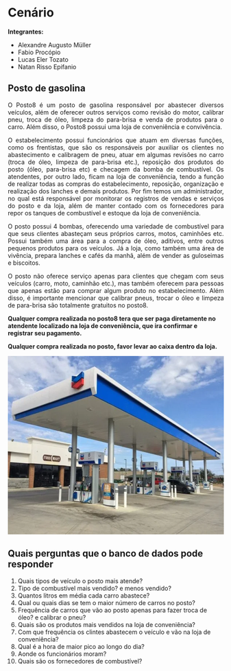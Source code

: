 # Cenário
**Integrantes:**
 - Alexandre Augusto Müller
 - Fabio Procópio
 - Lucas Eler Tozato
 - Natan Risso Epifanio

## Posto de gasolina

<p align="justify">O Posto8 é um posto de gasolina responsável por abastecer diversos veículos, além de oferecer outros serviços como revisão do motor, calibrar pneu, troca de óleo, limpeza do para-brisa e venda de produtos para o carro. Além disso, o Posto8 possui uma loja de conveniência e convivência.</p>

<p align="justify">O estabelecimento possui funcionários que atuam em diversas funções, como os frentistas, que são os responsáveis por auxiliar os clientes no abastecimento e calibragem de pneu, atuar em algumas revisões no carro (troca de óleo, limpeza de para-brisa etc.), reposição dos produtos do posto (óleo, para-brisa etc) e checagem da bomba de combustível. Os atendentes, por outro lado, ficam na loja de conveniência, tendo a função de realizar todas as compras do estabelecimento, reposição, organização e realização dos lanches e demais produtos. Por fim temos um administrador, no qual está responsável por monitorar os registros de vendas e serviços do posto e da loja, além de manter contado com os fornecedores para repor os tanques de combustível e estoque da loja de conveniência.</p>

<p align="justify">O posto possui 4 bombas, oferecendo uma variedade de combustível para que seus clientes abasteçam seus próprios carros, motos, caminhões etc. Possui também uma área para a compra de óleo, aditivos, entre outros pequenos produtos para os veículos. Já a loja, como também uma área de vivência, prepara lanches e cafés da manhã, além de vender as guloseimas e biscoitos.</p>

<p align="justify">O posto não oferece serviço apenas para clientes que chegam com seus veículos (carro, moto, caminhão etc.), mas também oferecem para pessoas que apenas estão para comprar algum produto no estabelecimento. Além disso, é importante mencionar que calibrar pneus, trocar o óleo e limpeza de para-brisa são totalmente gratuitos no posto8. 
 
**Qualquer compra realizada no posto8 tera que ser paga diretamente no atendente localizado na loja de conveniência, que ira confirmar e registrar seu pagamento.**</p>

**Qualquer compra realizada no posto, favor levar ao caixa dentro da loja.**
<p align="center"><img width="590px" height="416" src="https://github.com/AlexandreMuller/Design_e_Desenvolvimento_de_Banco_de_Dados_I/blob/master/Imagens/Posto%20de%20gasolina.webp"></p>

## Quais perguntas que o banco de dados pode responder

1. Quais tipos de veículo o posto mais atende?
2. Tipo de combustível mais vendido? e menos vendido?
3. Quantos litros em média cada carro abastece?
4. Qual ou quais dias se tem o maior número de carros no posto?
5. Frequência de carros que vão ao posto apenas para fazer troca de óleo? e calibrar o pneu?
6. Quais são os produtos mais vendidos na loja de conveniência?
7. Com que frequência os clintes abastecem o veículo e vão na loja de conveniência?
8. Qual é a hora de maior pico ao longo do dia?
9. Aonde os funcionários moram?
10. Quais são os fornecedores de combustível?
